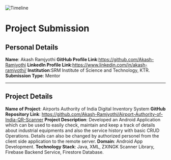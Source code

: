 ![Timeline](../assets/Header.png)
# Project Submission
## Personal Details
**Name**: Akash Ramjyothi
**GitHub Profile Link**:https://github.com/Akash-Ramjyothi
**LinkedIn Profile Link**:https://www.linkedin.com/in/akash-ramjyothi/
**Institution**:SRM Institute of Science and Technology, KTR.
**Submission Type**: Mentor
<hr>  

## Project Details
**Name of Project**: Airports Authority of India Digital Inventory System
**GitHub Repository Link**: https://github.com/Akash-Ramjyothi/Airport-Authority-of-India-QR-Scanner
**Project Description**:  Developed an Android Application which can be used to easily check, maintain and keep a track of details about industrial equipments and also the service history with basic CRUD Operations. Details can also be changed by authorized personel from the client side application to the remote server.
**Domain**: Android App Development.
**Technology Stack**: Java, XML, ZXINGK Scanner Library, Firebase Backend Service, Firestore Database.